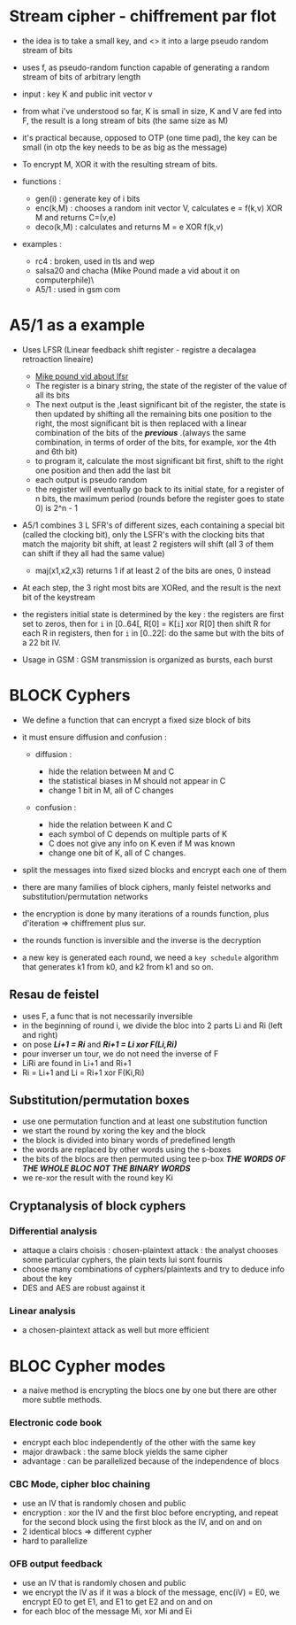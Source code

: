# Stream cipher - chiffrement par flot

- the idea is to take a small key, and <<stretch>> it into a large pseudo random stream of bits
- uses f, as pseudo-random function capable of generating a random stream of bits of arbitrary length
- input : key K and public init vector v
- from what i've understood so far, K is small in size, K and V are fed into F, the result is a long stream of bits (the same size as M)
- it's practical because, opposed to OTP (one time pad), the key can be small (in otp the key needs to be as big as the message)
- To encrypt M, XOR it with the resulting stream of bits.
- functions :

  - gen(i) : generate key of i bits
  - enc(k,M) : chooses a random init vector V, calculates e = f(k,v) XOR M and returns C=(v,e)
  - deco(k,M) : calculates and returns M = e XOR f(k,v)

- examples :
  - rc4 : broken, used in tls and wep
  - salsa20 and chacha (Mike Pound made a vid about it on computerphile)\
  - A5/1 : used in gsm com

# A5/1 as a example

- Uses LFSR (Linear feedback shift register - registre a decalagea retroaction lineaire)

  - [Mike pound vid about lfsr](https://www.youtube.com/watch?v=Ks1pw1X22y4)
  - The register is a binary string, the state of the register of the value of all its bits
  - The next output is the ,least significant bit of the register, the state is then updated by shifting all the remaining bits one position to the right, the most significant bit is then replaced with a linear combination of the bits of the **_previous_** .(always the same combination, in terms of order of the bits, for example, xor the 4th and 6th bit)
  - to program it, calculate the most significant bit first, shift to the right one position and then add the last bit
  - each output is pseudo random
  - the register will eventually go back to its initial state, for a register of n bits, the maximum period (rounds before the register goes to state 0) is 2^n - 1

- A5/1 combines 3 L SFR's of different sizes, each containing a special bit (called the clocking bit), only the LSFR's with the clocking bits that match the majority bit shift, at least 2 registers will shift (all 3 of them can shift if they all had the same value)
  - maj(x1,x2,x3) returns 1 if at least 2 of the bits are ones, 0 instead
- At each step, the 3 right most bits are XORed, and the result is the next bit of the keystream
- the registers initial state is determined by the key : the registers are first set to zeros, then for `i` in [0..64[, R[0] = K[`i`] xor R[0] then shift R for each R in registers, then for `i` in [0..22[: do the same but with the bits of a 22 bit IV.
- Usage in GSM : GSM transmission is organized as bursts, each burst

# BLOCK Cyphers

- We define a function that can encrypt a fixed size block of bits
- it must ensure diffusion and confusion :

  - diffusion :

    - hide the relation between M and C
    - the statistical biases in M should not appear in C
    - change 1 bit in M, all of C changes

  - confusion :
    - hide the relation between K and C
    - each symbol of C depends on multiple parts of K
    - C does not give any info on K even if M was known
    - change one bit of K, all of C changes.

- split the messages into fixed sized blocks and encrypt each one of them
- there are many families of block ciphers, manly feistel networks and substitution/permutation networks
- the encryption is done by many iterations of a rounds function, plus d'iteration => chiffrement plus sur.
- the rounds function is inversible and the inverse is the decryption
- a new key is generated each round, we need a `key schedule` algorithm that generates k1 from k0, and k2 from k1 and so on.

## Resau de feistel

- uses F, a func that is not necessarily inversible
- in the beginning of round i, we divide the bloc into 2 parts Li and Ri (left and right)
- on pose **_Li+1 = Ri_** and **_Ri+1 = Li xor F(Li,Ri)_**
- pour inverser un tour, we do not need the inverse of F
- LiRi are found in Li+1 and Ri+1
- Ri = Li+1 and Li = Ri+1 xor F(Ki,Ri)

## Substitution/permutation boxes

- use one permutation function and at least one substitution function
- we start the round by xoring the key and the block
- the block is divided into binary words of predefined length
- the words are replaced by other words using the s-boxes
- the bits of the blocs are then permuted using tee p-box **_THE WORDS OF THE WHOLE BLOC NOT THE BINARY WORDS_**
- we re-xor the result with the round key Ki

## Cryptanalysis of block cyphers

### Differential analysis

- attaque a clairs choisis : chosen-plaintext attack : the analyst chooses some particular cyphers, the plain texts lui sont fournis
- choose many combinations of cyphers/plaintexts and try to deduce info about the key
- DES and AES are robust against it

### Linear analysis

- a chosen-plaintext attack as well but more efficient

# BLOC Cypher modes

- a naive method is encrypting the blocs one by one but there are other more subtle methods.

### Electronic code book

- encrypt each bloc independently of the other with the same key
- major drawback : the same block yields the same cipher
- advantage : can be parallelized because of the independence of blocs

### CBC Mode, cipher bloc chaining

- use an IV that is randomly chosen and public
- encryption : xor the IV and the first bloc before encrypting, and repeat for the second block using the first block as the IV, and on and on
- 2 identical blocs => different cypher
- hard to parallelize

### OFB output feedback

- use an IV that is randomly chosen and public
- we encrypt the IV as if it was a block of the message, enc(iV) = E0, we encrypt E0 to get E1, and E1 to get E2 and on and on
- for each bloc of the message Mi, xor Mi and Ei
